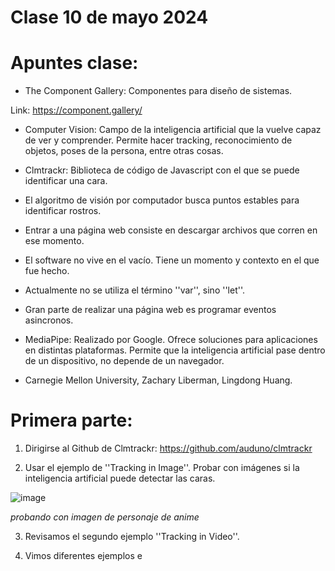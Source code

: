 # **Clase 10 de mayo 2024**
# **Apuntes clase:**
- The Component Gallery: Componentes para diseño de sistemas.

Link: https://component.gallery/

- Computer Vision: Campo de la inteligencia artificial que la vuelve capaz de ver y comprender. Permite hacer tracking, reconocimiento de objetos, poses de la persona, entre otras cosas.
  
- Clmtrackr: Biblioteca de código de Javascript con el que se puede identificar una cara.

- El algoritmo de visión por computador busca puntos estables para identificar rostros.

- Entrar a una página web consiste en descargar archivos que corren en ese momento.

- El software no vive en el vacío. Tiene un momento y contexto en el que fue hecho.

- Actualmente no se utiliza el término ''var'', sino ''let''.

- Gran parte de realizar una página web es programar eventos asincronos.

- MediaPipe: Realizado por Google. Ofrece soluciones para aplicaciones en distintas plataformas. Permite que la inteligencia artificial pase dentro de un dispositivo, no depende de un navegador.

- Carnegie Mellon University, Zachary Liberman, Lingdong Huang. 
  
# **Primera parte:**
1. Dirigirse al Github de Clmtrackr: https://github.com/auduno/clmtrackr
   
2. Usar el ejemplo de ''Tracking in Image''. Probar con imágenes si la inteligencia artificial puede detectar las caras.

![image](https://github.com/ValentinaOchoa09/audiv027-2024-1/assets/127344361/0ab453c5-bfaa-4fcc-b6a3-74dff58072ae)

*probando con imagen de personaje de anime* 

3. Revisamos el segundo ejemplo ''Tracking in Video''.

4. Vimos diferentes ejemplos e
